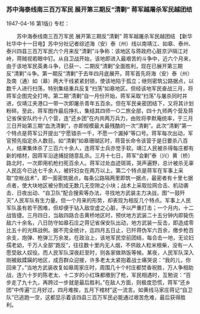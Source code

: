 ### 苏中海泰线南三百万军民  展开第三期反“清剿”  蒋军越屠杀军民越团结

1947-04-16
第1版()
专栏：

　　苏中海泰线南三百万军民
    展开第三期反“清剿”
    蒋军越屠杀军民越团结
    【新华社华中十一日电】苏中分社记者综述海（安）泰（州）线以南靖江、如皋、泰州、泰兴四县三百万军民六个月来反“清剿”斗争称：该地区与蒋政府心脏京沪隔江对峙，蒋贼视若眼中钉。从自卫战开始，该地即进入最艰苦的斗争中，近六个月来，由于该地军民英勇斗争，已获一、二期反“清剿”全面胜利，现在已展开第三期反“清剿”斗争。第一期反“清剿”于去年四月底展开。蒋军首先将海（安）泰（州）及南（通）如（皋）两大干线紧紧封锁，使该地陷于孤立；继则密筑公路据点，以数千人进行扫荡，特别集结重兵反复“扫荡”如皋地区。但经该地军民奋战三月，将蒋军企图完全打垮。第二期“清剿”自一月份开始，蒋军采取“扫荡”与屠杀同时并进，仅靖江夹港口一带一次即屠杀青年五百余。但在军民亲密团结下，又将其计划粉碎。至此，蒋军图作最后挣扎，集结其四师一○二旅全部，四十九师两个营及蒋记省保安队约十八个营，连“还乡团”在内共两万兵力，由败将李默庵统率，于三月三日开始第三期“血洗清剿”，亦即规模最大最残酷的一次“清剿”。此次“清剿”第一个特点是蒋军公开提出“宁愿错杀一千，不愿一个漏掉”等口号。蒋军每次出动，军官预先指定杀人数目。如“清剿”如皋珊瑚区时，蒋营长命令该营于是日要杀八百人，结果集体杀了三百六十余人，连蒋军士兵亦觉手软。靖江人民被杀得每庄都有新的棺材，因蒋军沿途捕捉随意乱杀。三月十七日，蒋军“会剿”泰（兴）黄（桥）路北时，一次即用机枪扫死百余人。蒋军过处血迹斑斑，哭声遍野，总计被杀无辜人民迄今已达七千余人，被奸妇女在两万以上。第二个特点是蒋军在军事上采取“空帐战术”，即一面密筑据点，每条公路隔两里即筑一据点，最密者有十里七据点者，使大块地区被分割成无数几无空隙之小块；战术上采取拉网合击、机动袭击、日夜出动、“自卫队”配合搜索等办法，寻找地方武装主力决战，图“一鼓歼灭”人民军队有生力量。但一个月来的形势，却表现为相反几个特点。军事上人民军队虽有若干困难，但却便于钻入敌空虚之心脏，予以严重打击；一个月内，十二战皆捷。三月四日，当敌四路合击黄桥地区时，预伏地方武装二十五分钟内即毙伤敌六十余名，八日防守如皋石庄之蒋记省保安队出动，地方武装一反击，即造成零比五十的光辉战例。据不完全统计，迄四月五日止，已歼蒋伪军六百余，缴步枪百余支，炮弹、枪弹三万余发。在政治上，该地军民空前团结，每合击一地，无论妇孺老幼，千万人全部“跑反”，往往数十里内无人烟，不供敌人粒米根柴，没有一人愿受敌人奴役。而人民军队深夜赶至时，则各家做熟饭等候。某夜，人民军队深入刚被敌蹂躏的地区，成百群众迎接，许多老太太紧抱着战士痛哭说：“我的儿，你回来了。”当地方武装收复如皋周家庄时，周围几十个村庄都焚香祝胜，万人争相助战，连六十岁的陈老太、十二岁的小红珠都缴到了枪，军民相遇时，互勉说：“百步走了九十九，再跨过一步就是最后胜利。”在敌人方面，则极度恐慌，蒋军“还乡团”中传遍“三月好过，四月难挨，五月下棺材”这一流言。如黄线马家庄蒋记“自卫队”已逃跑一空，这都显示着该四县三百万军民必能通过艰苦危难，最后获得胜利。
